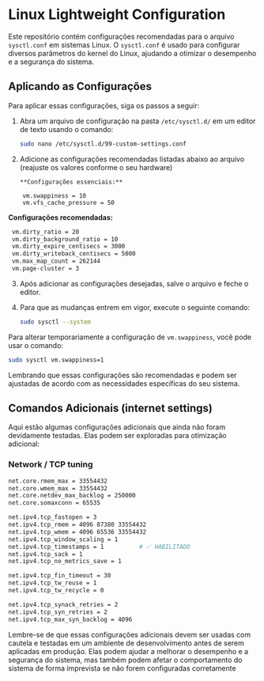# Linux Lightweight Configuration

Este repositório contém configurações recomendadas para o arquivo `sysctl.conf` em sistemas Linux. O `sysctl.conf` é usado para configurar diversos parâmetros do kernel do Linux, ajudando a otimizar o desempenho e a segurança do sistema.

## Aplicando as Configurações

Para aplicar essas configurações, siga os passos a seguir:

1. Abra um arquivo de configuração na pasta `/etc/sysctl.d/` em um editor de texto usando o comando:

   ```bash
   sudo nano /etc/sysctl.d/99-custom-settings.conf
   ```

2. Adicione as configurações recomendadas listadas abaixo ao arquivo (reajuste os valores conforme o seu hardware)

   `**Configurações essenciais:**`

```
	vm.swappiness = 10
	vm.vfs_cache_pressure = 50
```

**Configurações recomendadas:**

   ```bash
	vm.dirty_ratio = 20
	vm.dirty_background_ratio = 10
	vm.dirty_expire_centisecs = 3000
	vm.dirty_writeback_centisecs = 5000
	vm.max_map_count = 262144
	vm.page-cluster = 3
   ```

3. Após adicionar as configurações desejadas, salve o arquivo e feche o editor.

4. Para que as mudanças entrem em vigor, execute o seguinte comando:

   ```bash
   sudo sysctl --system
   ```

Para alterar temporariamente a configuração de `vm.swappiness`, você pode usar o comando:

```bash
sudo sysctl vm.swappiness=1
```

Lembrando que essas configurações são recomendadas e podem ser ajustadas de acordo com as necessidades específicas do seu sistema.

## Comandos Adicionais (internet settings)

Aqui estão algumas configurações adicionais que ainda não foram devidamente testadas. Elas podem ser exploradas para otimização adicional:

### Network / TCP tuning

```bash
net.core.rmem_max = 33554432
net.core.wmem_max = 33554432
net.core.netdev_max_backlog = 250000
net.core.somaxconn = 65535

net.ipv4.tcp_fastopen = 3
net.ipv4.tcp_rmem = 4096 87380 33554432
net.ipv4.tcp_wmem = 4096 65536 33554432
net.ipv4.tcp_window_scaling = 1
net.ipv4.tcp_timestamps = 1          # ✅ HABILITADO
net.ipv4.tcp_sack = 1
net.ipv4.tcp_no_metrics_save = 1

net.ipv4.tcp_fin_timeout = 30
net.ipv4.tcp_tw_reuse = 1
net.ipv4.tcp_tw_recycle = 0

net.ipv4.tcp_synack_retries = 2
net.ipv4.tcp_syn_retries = 2
net.ipv4.tcp_max_syn_backlog = 4096
```


Lembre-se de que essas configurações adicionais devem ser usadas com cautela e testadas em um ambiente de desenvolvimento antes de serem aplicadas em produção. Elas podem ajudar a melhorar o desempenho e a segurança do sistema, mas também podem afetar o comportamento do sistema de forma imprevista se não forem configuradas corretamente

